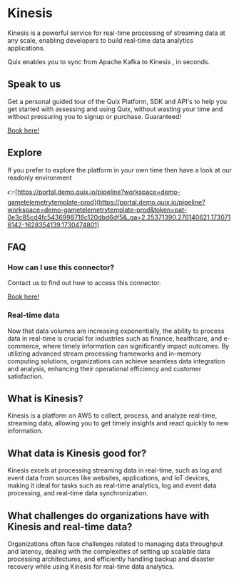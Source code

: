 <!--[tech-name]-->
# Kinesis

<!--[ai-blurb-about-tech]-->
Kinesis is a powerful service for real-time processing of streaming data at any scale, enabling developers to build real-time data analytics applications.

Quix enables you to sync from Apache Kafka <span id="to_or_from">to</span> <span id="techname">Kinesis</span> , in seconds.


## Speak to us

Get a personal guided tour of the Quix Platform, SDK and API's to help you get started with assessing and using Quix, without wasting your time and without pressuring you to signup or purchase. Guaranteed! 

[Book here!](https://share.hsforms.com/1iW0TmZzKQMChk0lxd_tGiw4yjw2?__hstc=175542013.19c333c2ae8002be5fbc6a17a447e442.1730474801833.1730474801833.1730716142494.2&__hssc=175542013.2.1730716142494&__hsfp=3927774151)


## Explore

If you prefer to explore the platform in your own time then have a look at our readonly environment

👉[https://portal.demo.quix.io/pipeline?workspace=demo-gametelemetrytemplate-prod](https://portal.demo.quix.io/pipeline?workspace=demo-gametelemetrytemplate-prod&token=pat-0e3c85cd4fc5436998718c120dbd6df5&_ga=2.25371390.276140621.1730716142-1628354139.1730474801)


## FAQ 

### How can I use this connector?

Contact us to find out how to access this connector.

[Book here!](https://share.hsforms.com/1iW0TmZzKQMChk0lxd_tGiw4yjw2?__hstc=175542013.19c333c2ae8002be5fbc6a17a447e442.1730474801833.1730474801833.1730716142494.2&__hssc=175542013.2.1730716142494&__hsfp=3927774151)

### Real-time data

Now that data volumes are increasing exponentially, the ability to process data in real-time is crucial for industries such as finance, healthcare, and e-commerce, where timely information can significantly impact outcomes. By utilizing advanced stream processing frameworks and in-memory computing solutions, organizations can achieve seamless data integration and analysis, enhancing their operational efficiency and customer satisfaction.

## What is <span id="techname">Kinesis</span>?

<!--[tech-seo-text]-->
Kinesis is a platform on AWS to collect, process, and analyze real-time, streaming data, allowing you to get timely insights and react quickly to new information.

## What data is <span id="techname">Kinesis</span> good for?

<!--[tech-data-seo-text]-->
Kinesis excels at processing streaming data in real-time, such as log and event data from sources like websites, applications, and IoT devices, making it ideal for tasks such as real-time analytics, log and event data processing, and real-time data synchronization.

## What challenges do organizations have with <span id="techname">Kinesis</span> and real-time data?

<!--[tech-challenges-seo-text]-->
Organizations often face challenges related to managing data throughput and latency, dealing with the complexities of setting up scalable data processing architectures, and efficiently handling backup and disaster recovery while using Kinesis for real-time data analytics.